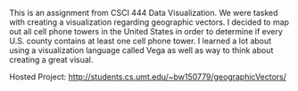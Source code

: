 This is an assignment from CSCI 444 Data Visualization. We were tasked with creating a visualization regarding geographic vectors. 
I decided to map out all cell phone towers in the United States in order to determine if every U.S. county contains at least one cell phone tower. 
I learned a lot about using a visualization language called Vega as well as way to think about creating a great visual. 

Hosted Project: http://students.cs.umt.edu/~bw150779/geographicVectors/
